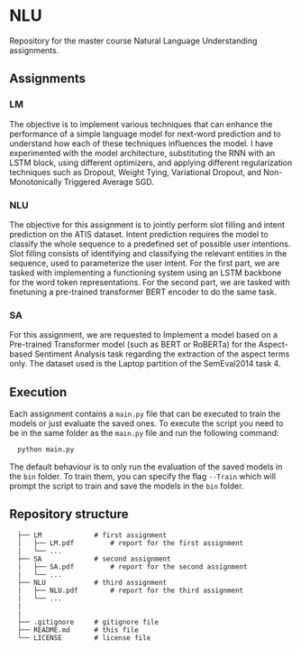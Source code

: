 # NLU
Repository for the master course Natural Language Understanding assignments.

## Assignments

### LM
The objective is to implement various techniques that can enhance the performance of a simple language model for next-word prediction and to understand how each of these techniques influences the model. 
I have experimented with the model architecture, substituting the RNN with an LSTM block, using different optimizers, and applying different regularization techniques such as Dropout, Weight Tying, Variational Dropout, and Non-Monotonically Triggered Average SGD.

### NLU
The objective for this assignment is to jointly perform slot filling and intent prediction on the ATIS dataset. 
Intent prediction requires the model to classify the whole sequence to a predefined set of possible user intentions. 
Slot filling consists of identifying and classifying the relevant entities in the sequence, used to parameterize the user intent.
For the first part, we are tasked with implementing a functioning system using an LSTM backbone for the word token representations. For the second part, we are tasked with finetuning a pre-trained transformer BERT encoder to do the same task.

### SA
For this assignment, we are requested to Implement a model based on a Pre-trained Transformer model (such as BERT or RoBERTa) for the Aspect-based Sentiment Analysis task regarding the extraction of the aspect terms only. 
The dataset used is the Laptop partition of the SemEval2014 task 4.

## Execution
Each assignment contains a `main.py` file that can be executed to train the models or just evaluate the saved ones.
To execute the script you need to be in the same folder as the `main.py` file and run the following command:
```bash
  python main.py
```
The default behaviour is to only run the evaluation of the saved models in the `bin` folder.
To train them, you can specify the flag `--Train` which will prompt the script to train and save the models in the `bin` folder.


## Repository structure
```
  ├── LM             # first assignment
  |   ├── LM.pdf         # report for the first assignment
  |   └── ...        
  ├── SA             # second assignment
  |   ├── SA.pdf         # report for the second assignment
  |   └── ...        
  ├── NLU            # third assignment
  |   ├── NLU.pdf        # report for the third assignment
  |   └── ...        
  |
  |
  ├── .gitignore     # gitignore file
  ├── README.md      # this file
  └── LICENSE        # license file
```

